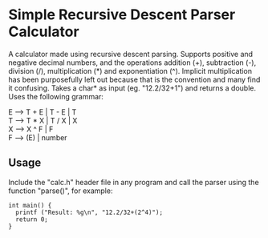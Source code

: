 # Simple Recursive Descent Parser Calculator

A calculator made using recursive descent parsing. Supports positive and negative decimal numbers, and the operations addition (+), subtraction (-), division (/), multiplication (\*) and exponentiation (^). Implicit multiplication has been purposefully left out because that is the convention and many find it confusing. Takes a char* as input (eg. "12.2/32+1") and returns a double. Uses the following grammar:

E --> T + E | T - E | T  
T --> T * X | T / X | X  
X --> X ^ F | F  
F --> (E) | number

## Usage
Include the "calc.h" header file in any program and call the parser using the function "parse()", for example: 

```
int main() {
  printf ("Result: %g\n", "12.2/32+(2^4)");
  return 0;
}
```
